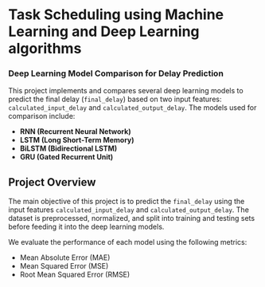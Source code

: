 # Task Scheduling using Machine Learning and Deep Learning algorithms

### Deep Learning Model Comparison for Delay Prediction

This project implements and compares several deep learning models to predict the final delay (`final_delay`) based on two input features: `calculated_input_delay` and `calculated_output_delay`. The models used for comparison include:

- **RNN (Recurrent Neural Network)**
- **LSTM (Long Short-Term Memory)**
- **BiLSTM (Bidirectional LSTM)**
- **GRU (Gated Recurrent Unit)**

## Project Overview

The main objective of this project is to predict the `final_delay` using the input features `calculated_input_delay` and `calculated_output_delay`. The dataset is preprocessed, normalized, and split into training and testing sets before feeding it into the deep learning models.

We evaluate the performance of each model using the following metrics:

- Mean Absolute Error (MAE)
- Mean Squared Error (MSE)
- Root Mean Squared Error (RMSE)
